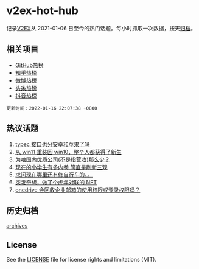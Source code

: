 # v2ex-hot-hub

 记录[V2EX](https://www.v2ex.com/)从 2021-01-06 日至今的热门话题。每小时抓取一次数据，按天[归档](archives)。
 
 ## 相关项目

- [GitHub热榜](https://github.com/lonnyzhang423/github-hot-hub)
- [知乎热榜](https://github.com/lonnyzhang423/zhihu-hot-hub)
- [微博热榜](https://github.com/lonnyzhang423/weibo-hot-hub)
- [头条热榜](https://github.com/lonnyzhang423/toutiao-hot-hub)
- [抖音热榜](https://github.com/lonnyzhang423/douyin-hot-hub)


 `更新时间：2022-01-16 22:07:38 +0800`

## 热议话题

1. [typec 接口也分安卓和苹果了吗](https://www.v2ex.com/t/828528)
1. [从 win11 重装回 win10，整个人都获得了新生](https://www.v2ex.com/t/828569)
1. [为啥国内优质公司(不是指营收)那么少？](https://www.v2ex.com/t/828562)
1. [现在的小学生有多内卷 简直是刷新三观](https://www.v2ex.com/t/828602)
1. [求问现在哪里还有修自行车的。。](https://www.v2ex.com/t/828532)
1. [突发奇想，做了个虎年对联的 NFT](https://www.v2ex.com/t/828531)
1. [onedrive 会回收企业邮箱的使用权限或登录权限吗？](https://www.v2ex.com/t/828527)

## 历史归档

[archives](archives)

## License

See the [LICENSE](LICENSE) file for license rights and limitations (MIT).
